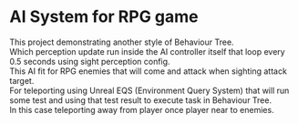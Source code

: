 # AI System for RPG game
This project demonstrating another style of Behaviour Tree.  
Which perception update run inside the AI controller itself that loop every 0.5 seconds using sight perception config.  
This AI fit for RPG enemies that will come and attack when sighting attack target.  
For teleporting using Unreal EQS (Environment Query System) that will run some test and using that test result to execute task in Behaviour Tree.  
In this case teleporting away from player once player near to enemies.  